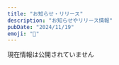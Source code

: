 ```yaml
---
title: "お知らせ・リリース"
description: "お知らせやリリース情報"
pubDate: "2024/11/19"
emoji: "📢"
---
```


現在情報は公開されていません
